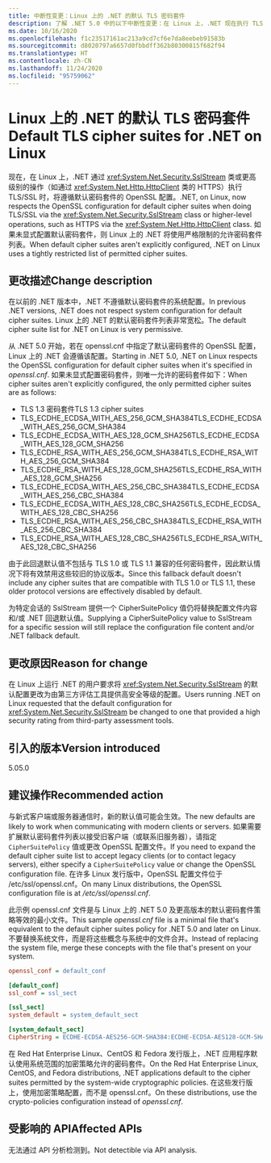 ```yaml
---
title: 中断性变更：Linux 上的 .NET 的默认 TLS 密码套件
description: 了解 .NET 5.0 中的以下中断性变更：在 Linux 上，.NET 现在执行 TLS/SSL 时，将遵循默认密码套件的 OpenSSL 配置。
ms.date: 10/16/2020
ms.openlocfilehash: f1c23517161ac213a9cd7cf6e7da8eebeb91583b
ms.sourcegitcommit: d8020797a6657d0fbbdff362b80300815f682f94
ms.translationtype: HT
ms.contentlocale: zh-CN
ms.lasthandoff: 11/24/2020
ms.locfileid: "95759062"
---
```

# <a name="default-tls-cipher-suites-for-net-on-linux"></a><span data-ttu-id="bab68-103">Linux 上的 .NET 的默认 TLS 密码套件</span><span class="sxs-lookup"><span data-stu-id="bab68-103">Default TLS cipher suites for .NET on Linux</span></span>

<span data-ttu-id="bab68-104">现在，在 Linux 上，.NET 通过 <xref:System.Net.Security.SslStream> 类或更高级别的操作（如通过 <xref:System.Net.Http.HttpClient> 类的 HTTPS）执行 TLS/SSL 时，将遵循默认密码套件的 OpenSSL 配置。</span><span class="sxs-lookup"><span data-stu-id="bab68-104">.NET, on Linux, now respects the OpenSSL configuration for default cipher suites when doing TLS/SSL via the <xref:System.Net.Security.SslStream> class or higher-level operations, such as HTTPS via the <xref:System.Net.Http.HttpClient> class.</span></span> <span data-ttu-id="bab68-105">如果未显式配置默认密码套件，则 Linux 上的 .NET 将使用严格限制的允许密码套件列表。</span><span class="sxs-lookup"><span data-stu-id="bab68-105">When default cipher suites aren't explicitly configured, .NET on Linux uses a tightly restricted list of permitted cipher suites.</span></span>

## <a name="change-description"></a><span data-ttu-id="bab68-106">更改描述</span><span class="sxs-lookup"><span data-stu-id="bab68-106">Change description</span></span>

<span data-ttu-id="bab68-107">在以前的 .NET 版本中，.NET 不遵循默认密码套件的系统配置。</span><span class="sxs-lookup"><span data-stu-id="bab68-107">In previous .NET versions, .NET does not respect system configuration for default cipher suites.</span></span> <span data-ttu-id="bab68-108">Linux 上的 .NET 的默认密码套件列表非常宽松。</span><span class="sxs-lookup"><span data-stu-id="bab68-108">The default cipher suite list for .NET on Linux is very permissive.</span></span>

<span data-ttu-id="bab68-109">从 .NET 5.0 开始，若在 openssl.cnf 中指定了默认密码套件的 OpenSSL 配置，Linux 上的 .NET 会遵循该配置。</span><span class="sxs-lookup"><span data-stu-id="bab68-109">Starting in .NET 5.0, .NET on Linux respects the OpenSSL configuration for default cipher suites when it's specified in *openssl.cnf*.</span></span> <span data-ttu-id="bab68-110">如果未显式配置密码套件，则唯一允许的密码套件如下：</span><span class="sxs-lookup"><span data-stu-id="bab68-110">When cipher suites aren't explicitly configured, the only permitted cipher suites are as follows:</span></span>

- <span data-ttu-id="bab68-111">TLS 1.3 密码套件</span><span class="sxs-lookup"><span data-stu-id="bab68-111">TLS 1.3 cipher suites</span></span>
- <span data-ttu-id="bab68-112">TLS_ECDHE_ECDSA_WITH_AES_256_GCM_SHA384</span><span class="sxs-lookup"><span data-stu-id="bab68-112">TLS_ECDHE_ECDSA_WITH_AES_256_GCM_SHA384</span></span>
- <span data-ttu-id="bab68-113">TLS_ECDHE_ECDSA_WITH_AES_128_GCM_SHA256</span><span class="sxs-lookup"><span data-stu-id="bab68-113">TLS_ECDHE_ECDSA_WITH_AES_128_GCM_SHA256</span></span>
- <span data-ttu-id="bab68-114">TLS_ECDHE_RSA_WITH_AES_256_GCM_SHA384</span><span class="sxs-lookup"><span data-stu-id="bab68-114">TLS_ECDHE_RSA_WITH_AES_256_GCM_SHA384</span></span>
- <span data-ttu-id="bab68-115">TLS_ECDHE_RSA_WITH_AES_128_GCM_SHA256</span><span class="sxs-lookup"><span data-stu-id="bab68-115">TLS_ECDHE_RSA_WITH_AES_128_GCM_SHA256</span></span>
- <span data-ttu-id="bab68-116">TLS_ECDHE_ECDSA_WITH_AES_256_CBC_SHA384</span><span class="sxs-lookup"><span data-stu-id="bab68-116">TLS_ECDHE_ECDSA_WITH_AES_256_CBC_SHA384</span></span>
- <span data-ttu-id="bab68-117">TLS_ECDHE_ECDSA_WITH_AES_128_CBC_SHA256</span><span class="sxs-lookup"><span data-stu-id="bab68-117">TLS_ECDHE_ECDSA_WITH_AES_128_CBC_SHA256</span></span>
- <span data-ttu-id="bab68-118">TLS_ECDHE_RSA_WITH_AES_256_CBC_SHA384</span><span class="sxs-lookup"><span data-stu-id="bab68-118">TLS_ECDHE_RSA_WITH_AES_256_CBC_SHA384</span></span>
- <span data-ttu-id="bab68-119">TLS_ECDHE_RSA_WITH_AES_128_CBC_SHA256</span><span class="sxs-lookup"><span data-stu-id="bab68-119">TLS_ECDHE_RSA_WITH_AES_128_CBC_SHA256</span></span>

<span data-ttu-id="bab68-120">由于此回退默认值不包括与 TLS 1.0 或 TLS 1.1 兼容的任何密码套件，因此默认情况下将有效禁用这些较旧的协议版本。</span><span class="sxs-lookup"><span data-stu-id="bab68-120">Since this fallback default doesn't include any cipher suites that are compatible with TLS 1.0 or TLS 1.1, these older protocol versions are effectively disabled by default.</span></span>

<span data-ttu-id="bab68-121">为特定会话的 SslStream 提供一个 CipherSuitePolicy 值仍将替换配置文件内容和/或 .NET 回退默认值。</span><span class="sxs-lookup"><span data-stu-id="bab68-121">Supplying a CipherSuitePolicy value to SslStream for a specific session will still replace the configuration file content and/or .NET fallback default.</span></span>

## <a name="reason-for-change"></a><span data-ttu-id="bab68-122">更改原因</span><span class="sxs-lookup"><span data-stu-id="bab68-122">Reason for change</span></span>

<span data-ttu-id="bab68-123">在 Linux 上运行 .NET 的用户要求将 <xref:System.Net.Security.SslStream> 的默认配置更改为由第三方评估工具提供高安全等级的配置。</span><span class="sxs-lookup"><span data-stu-id="bab68-123">Users running .NET on Linux requested that the default configuration for <xref:System.Net.Security.SslStream> be changed to one that provided a high security rating from third-party assessment tools.</span></span>

## <a name="version-introduced"></a><span data-ttu-id="bab68-124">引入的版本</span><span class="sxs-lookup"><span data-stu-id="bab68-124">Version introduced</span></span>

<span data-ttu-id="bab68-125">5.0</span><span class="sxs-lookup"><span data-stu-id="bab68-125">5.0</span></span>

## <a name="recommended-action"></a><span data-ttu-id="bab68-126">建议操作</span><span class="sxs-lookup"><span data-stu-id="bab68-126">Recommended action</span></span>

<span data-ttu-id="bab68-127">与新式客户端或服务器通信时，新的默认值可能会生效。</span><span class="sxs-lookup"><span data-stu-id="bab68-127">The new defaults are likely to work when communicating with modern clients or servers.</span></span> <span data-ttu-id="bab68-128">如果需要扩展默认密码套件列表以接受旧客户端（或联系旧服务器），请指定 `CipherSuitePolicy` 值或更改 OpenSSL 配置文件。</span><span class="sxs-lookup"><span data-stu-id="bab68-128">If you need to expand the default cipher suite list to accept legacy clients (or to contact legacy servers), either specify a `CipherSuitePolicy` value or change the OpenSSL configuration file.</span></span> <span data-ttu-id="bab68-129">在许多 Linux 发行版中，OpenSSL 配置文件位于 /etc/ssl/openssl.cnf。</span><span class="sxs-lookup"><span data-stu-id="bab68-129">On many Linux distributions, the OpenSSL configuration file is at */etc/ssl/openssl.cnf*.</span></span>

<span data-ttu-id="bab68-130">此示例 openssl.cnf 文件是与 Linux 上的 .NET 5.0 及更高版本的默认密码套件策略等效的最小文件。</span><span class="sxs-lookup"><span data-stu-id="bab68-130">This sample *openssl.cnf* file is a minimal file that's equivalent to the default cipher suites policy for .NET 5.0 and later on Linux.</span></span> <span data-ttu-id="bab68-131">不要替换系统文件，而是将这些概念与系统中的文件合并。</span><span class="sxs-lookup"><span data-stu-id="bab68-131">Instead of replacing the system file, merge these concepts with the file that's present on your system.</span></span>

```ini
openssl_conf = default_conf

[default_conf]
ssl_conf = ssl_sect

[ssl_sect]
system_default = system_default_sect

[system_default_sect]
CipherString = ECDHE-ECDSA-AES256-GCM-SHA384:ECDHE-ECDSA-AES128-GCM-SHA256:ECDHE-RSA-AES256-GCM-SHA384:ECDHE-RSA-AES128-GCM-SHA256:ECDHE-ECDSA-AES256-SHA384:ECDHE-ECDSA-AES128-SHA256:ECDHE-RSA-AES256-SHA384:ECDHE-RSA-AES128-SHA256
```

<span data-ttu-id="bab68-132">在 Red Hat Enterprise Linux、CentOS 和 Fedora 发行版上，.NET 应用程序默认使用系统范围的加密策略允许的密码套件。</span><span class="sxs-lookup"><span data-stu-id="bab68-132">On the Red Hat Enterprise Linux, CentOS, and Fedora distributions, .NET applications default to the cipher suites permitted by the system-wide cryptographic policies.</span></span> <span data-ttu-id="bab68-133">在这些发行版上，使用加密策略配置，而不是 openssl.cnf。</span><span class="sxs-lookup"><span data-stu-id="bab68-133">On these distributions, use the crypto-policies configuration instead of *openssl.cnf*.</span></span>

## <a name="affected-apis"></a><span data-ttu-id="bab68-134">受影响的 API</span><span class="sxs-lookup"><span data-stu-id="bab68-134">Affected APIs</span></span>

<span data-ttu-id="bab68-135">无法通过 API 分析检测到。</span><span class="sxs-lookup"><span data-stu-id="bab68-135">Not detectible via API analysis.</span></span>

<!--

### Affected APIs

- Not detectible via API analysis.

### Category

- Cryptography
- Security

-->
